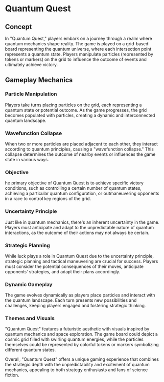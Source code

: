 # Quantum Quest

## Concept
In "Quantum Quest," players embark on a journey through a realm where quantum mechanics shape reality. The game is played on a grid-based board representing the quantum universe, where each intersection point represents a quantum state. Players manipulate particles (represented by tokens or markers) on the grid to influence the outcome of events and ultimately achieve victory.

## Gameplay Mechanics

### Particle Manipulation
Players take turns placing particles on the grid, each representing a quantum state or potential outcome. As the game progresses, the grid becomes populated with particles, creating a dynamic and interconnected quantum landscape.

### Wavefunction Collapse
When two or more particles are placed adjacent to each other, they interact according to quantum principles, causing a "wavefunction collapse." This collapse determines the outcome of nearby events or influences the game state in various ways.
### Objective
he primary objective of Quantum Quest is to achieve specific victory conditions, such as controlling a certain number of quantum states, achieving a particular quantum configuration, or outmaneuvering opponents in a race to control key regions of the grid.

### Uncertainty Principle
Just like in quantum mechanics, there's an inherent uncertainty in the game. Players must anticipate and adapt to the unpredictable nature of quantum interactions, as the outcome of their actions may not always be certain.

### Strategic Planning
While luck plays a role in Quantum Quest due to the uncertainty principle, strategic planning and tactical maneuvering are crucial for success. Players must consider the potential consequences of their moves, anticipate opponents' strategies, and adapt their plans accordingly.

### Dynamic Gameplay
The game evolves dynamically as players place particles and interact with the quantum landscape. Each turn presents new possibilities and challenges, keeping players engaged and fostering strategic thinking.

### Themes and Visuals
"Quantum Quest" features a futuristic aesthetic with visuals inspired by quantum mechanics and space exploration. The game board could depict a cosmic grid filled with swirling quantum energies, while the particles themselves could be represented by colorful tokens or markers symbolizing different quantum states.

Overall, "Quantum Quest" offers a unique gaming experience that combines the strategic depth with the unpredictability and excitement of quantum mechanics, appealing to both strategy enthusiasts and fans of science fiction.